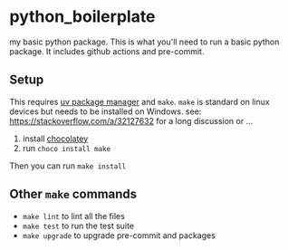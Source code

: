 # python_boilerplate

my basic python package.  This is what you'll need to
run a basic python package.  It includes github actions
and pre-commit.

## Setup

This requires [uv package manager](https://docs.astral.sh/uv/getting-started/installation/)
and `make`.  `make` is standard on linux devices but needs to be installed on Windows.
see: https://stackoverflow.com/a/32127632 for a long discussion or ...

1. install [chocolatey](https://chocolatey.org/install)
2. run `choco install make`


Then you can run `make install`

## Other `make` commands

- `make lint` to lint all the files
- `make test` to run the test suite
- `make upgrade` to upgrade pre-commit and packages

